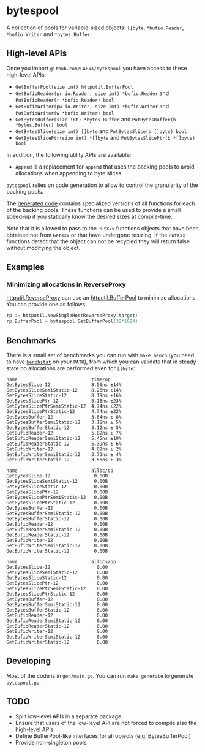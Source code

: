 # bytespool
A collection of pools for variable-sized objects: `[]byte`, `*bufio.Reader`, `*bufio.Writer` and `*bytes.Buffer`.

## High-level APIs

Once you import `github.com/CAFxX/bytespool` you have access to these high-level APIs:

- `GetBufferPool(size int) httputil.BufferPool`
- `GetBufioReader(pr io.Reader, size int) *bufio.Reader` and `PutBufioReader(r *bufio.Reader) bool`
- `GetBufioWriter(pw io.Writer, size int) *bufio.Writer` and `PutBufioWriter(w *bufio.Writer) bool`
- `GetBytesBuffer(size int) *bytes.Buffer` and `PutBytesBuffer(b *bytes.Buffer) bool`
- `GetBytesSlice(size int) []byte` and `PutBytesSlice(b []byte) bool`
- `GetBytesSlicePtr(size int) *[]byte` and `PutBytesSlicePtr(b *[]byte) bool`

In addition, the following utility APIs are available:

- `Append` is a replacement for `append` that uses the backing pools to avoid allocations when appending to byte slices.

`bytespool` relies on code generation to allow to control the granularity of the backing pools.

The [generated code](https://godoc.org/github.com/CAFxX/bytespool) contains specialized versions of all functions for each of the backing pools. These functions can be used to provide a small speed-up if you statically know the desired sizes at compile-time.

Note that it is allowed to pass to the `PutXxx` functions objects that have been obtained not from `GetXxx` or that have undergone resizing. If the `PutXxx` functions detect that the object can not be recycled they will return false without modifying the object.

## Examples

### Minimizing allocations in ReverseProxy

[httputil.ReverseProxy](https://golang.org/pkg/net/http/httputil/#ReverseProxy) can use an [httputil.BufferPool](https://golang.org/pkg/net/http/httputil/#BufferPool) to minimize allocations. You can provide one as follows:

```go
rp := httputil.NewSingleHostReverseProxy(target)
rp.BufferPool = bytespool.GetBufferPool(32*1024)
```

## Benchmarks

There is a small set of benchmarks you can run with `make bench` (you need to have [`benchstat`](https://golang.org/x/perf/cmd/benchstat) on your `PATH`), from which you can validate that in steady state no allocations are performed even for `[]byte`:

```
name                           time/op
GetBytesSlice-12               8.56ns ±14%
GetBytesSliceSemiStatic-12     8.26ns ±14%
GetBytesSliceStatic-12         8.19ns ±16%
GetBytesSlicePtr-12            5.18ns ±23%
GetBytesSlicePtrSemiStatic-12  4.74ns ±22%
GetBytesSlicePtrStatic-12      4.74ns ±22%
GetBytesBuffer-12              3.64ns ± 8%
GetBytesBufferSemiStatic-12    3.18ns ± 5%
GetBytesBufferStatic-12        3.12ns ± 5%
GetBufioReader-12              5.82ns ± 7%
GetBufioReaderSemiStatic-12    5.45ns ±10%
GetBufioReaderStatic-12        5.39ns ± 6%
GetBufioWriter-12              4.02ns ± 2%
GetBufioWriterSemiStatic-12    3.73ns ± 4%
GetBufioWriterStatic-12        3.56ns ± 3%

name                           alloc/op
GetBytesSlice-12                0.00B
GetBytesSliceSemiStatic-12      0.00B
GetBytesSliceStatic-12          0.00B
GetBytesSlicePtr-12             0.00B
GetBytesSlicePtrSemiStatic-12   0.00B
GetBytesSlicePtrStatic-12       0.00B
GetBytesBuffer-12               0.00B
GetBytesBufferSemiStatic-12     0.00B
GetBytesBufferStatic-12         0.00B
GetBufioReader-12               0.00B
GetBufioReaderSemiStatic-12     0.00B
GetBufioReaderStatic-12         0.00B
GetBufioWriter-12               0.00B
GetBufioWriterSemiStatic-12     0.00B
GetBufioWriterStatic-12         0.00B

name                           allocs/op
GetBytesSlice-12                 0.00
GetBytesSliceSemiStatic-12       0.00
GetBytesSliceStatic-12           0.00
GetBytesSlicePtr-12              0.00
GetBytesSlicePtrSemiStatic-12    0.00
GetBytesSlicePtrStatic-12        0.00
GetBytesBuffer-12                0.00
GetBytesBufferSemiStatic-12      0.00
GetBytesBufferStatic-12          0.00
GetBufioReader-12                0.00
GetBufioReaderSemiStatic-12      0.00
GetBufioReaderStatic-12          0.00
GetBufioWriter-12                0.00
GetBufioWriterSemiStatic-12      0.00
GetBufioWriterStatic-12          0.00
```

## Developing

Most of the code is in `gen/main.go`. You can run `make generate` to generate `bytespool.go`.

## TODO

- Split low-level APIs in a separate package
- Ensure that users of the low-level API are not forced to compile also the high-level APIs
- Define BufferPool-like interfaces for all objects (e.g. BytesBufferPool)
- Provide non-singleton pools
